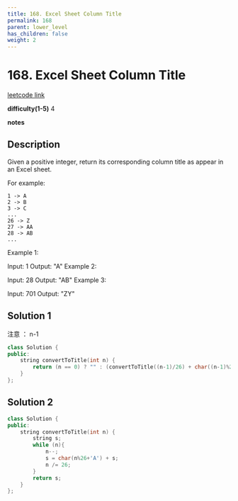 ```yaml
---
title: 168. Excel Sheet Column Title
permalink: 168
parent: lower_level
has_children: false
weight: 2
---
```

# 168. Excel Sheet Column Title
[leetcode link](https://leetcode.com/problems/excel-sheet-column-title/)

**difficulty(1-5)** 
4

**notes**   


## Description

Given a positive integer, return its corresponding column title as appear in an Excel sheet.

For example:

    1 -> A
    2 -> B
    3 -> C
    ...
    26 -> Z
    27 -> AA
    28 -> AB 
    ...
Example 1:

Input: 1
Output: "A"
Example 2:

Input: 28
Output: "AB"
Example 3:

Input: 701
Output: "ZY"

## Solution 1
注意 ： n-1  
```c++
class Solution {
public:
    string convertToTitle(int n) {
        return (n == 0) ? "" : (convertToTitle((n-1)/26) + char((n-1)%26+'A'));
    }
};
```
## Solution 2
```c++
class Solution {
public:
    string convertToTitle(int n) {
        string s;
        while (n){
            n--;
            s = char(n%26+'A') + s;
            n /= 26;
        }
        return s;
    }
};
```


